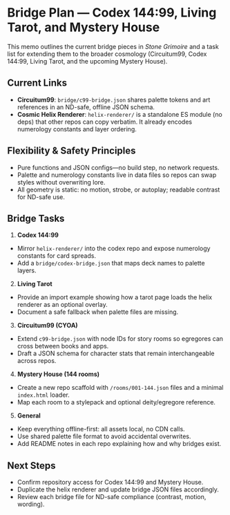 # Bridge Plan — Codex 144:99, Living Tarot, and Mystery House

This memo outlines the current bridge pieces in *Stone Grimoire* and a task list for extending them to the broader cosmology (Circuitum99, Codex 144:99, Living Tarot, and the upcoming Mystery House).

## Current Links

- **Circuitum99**: `bridge/c99-bridge.json` shares palette tokens and art references in an ND-safe, offline JSON schema.
- **Cosmic Helix Renderer**: `helix-renderer/` is a standalone ES module (no deps) that other repos can copy verbatim. It already encodes numerology constants and layer ordering.

## Flexibility & Safety Principles

- Pure functions and JSON configs—no build step, no network requests.
- Palette and numerology constants live in data files so repos can swap styles without overwriting lore.
- All geometry is static: no motion, strobe, or autoplay; readable contrast for ND-safe use.

## Bridge Tasks

1. **Codex 144:99**
  - Mirror `helix-renderer/` into the codex repo and expose numerology constants for card spreads.
  - Add a `bridge/codex-bridge.json` that maps deck names to palette layers.
2. **Living Tarot**
  - Provide an import example showing how a tarot page loads the helix renderer as an optional overlay.
  - Document a safe fallback when palette files are missing.
3. **Circuitum99 (CYOA)**
  - Extend `c99-bridge.json` with node IDs for story rooms so egregores can cross between books and apps.
  - Draft a JSON schema for character stats that remain interchangeable across repos.
4. **Mystery House (144 rooms)**
  - Create a new repo scaffold with `/rooms/001-144.json` files and a minimal `index.html` loader.
  - Map each room to a stylepack and optional deity/egregore reference.
5. **General**
  - Keep everything offline-first: all assets local, no CDN calls.
  - Use shared palette file format to avoid accidental overwrites.
  - Add README notes in each repo explaining how and why bridges exist.

## Next Steps

- Confirm repository access for Codex 144:99 and Mystery House.
- Duplicate the helix renderer and update bridge JSON files accordingly.
- Review each bridge file for ND-safe compliance (contrast, motion, wording).
